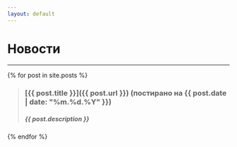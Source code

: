 ```yaml
---
layout: default
---
```


# Новости
* * *

{% for post in site.posts %}
> ### [{{ post.title }}]({{ post.url }}) (постирано на **{{ post.date | date: "%m.%d.%Y" }}**)
> ##### {{ post.description }}
{% endfor %}
